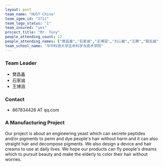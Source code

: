 ```yaml
---
layout: post
team_name: "HUST-China"
team_igem_id: "3711"
team_logo_status: "1"
team_insured: "yes"
project_title: "Mr. Tony"
people_attending_count: 12
people_attending_names: ["樊昌鑫","石家诚","王博涵","刘心敏","王腾","程名媛","杨洁","刘超然","李依瑾","张玉竹","黄天昊","陈雯菁"]
team_school_name: "华中科技大学生命科学与技术学院"
---
```



### Team Leader
* 樊昌鑫
* 石家诚
* 王博涵

### Contact
* 867834428 AT qq.com

### A Manufacturing Project

Our project is about an engineering yeast which can secrete peptides and/or pigments to perm and dye people's hair without harm and it can also straight hair and decompose pigments. We also design a device and hair creams to use at daily lives. We hope our products can fly people's dreams which to pursuit beauty and make the elderly to color their hair without worries.
